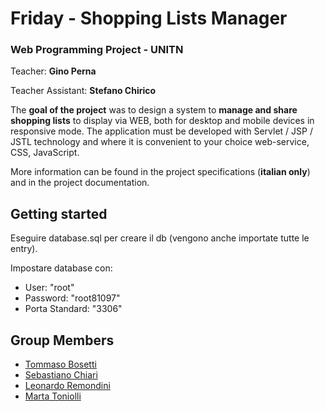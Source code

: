 # Friday - Shopping Lists Manager
### Web Programming Project - UNITN

Teacher: **Gino Perna**

Teacher Assistant: **Stefano Chirico**

The **goal of the project** was to design a system to **manage and share shopping lists** to display via WEB, both for desktop and mobile devices in responsive mode. The application must be developed with Servlet / JSP / JSTL technology and where it is convenient to your choice web-service, CSS, JavaScript.

More information can be found in the project specifications (**italian only**) and in the project documentation.

## Getting started
Eseguire database.sql per creare il db (vengono anche importate tutte le entry).

Impostare database con:
<ul>
	<li>User: "root"</li>
	<li>Password: "root81097"</li>
	<li>Porta Standard: "3306"</li>
</ul>

## Group Members
* [Tommaso Bosetti](https://github.com/tommasobosetti)
* [Sebastiano Chiari](https://github.com/sebastianochiari)
* [Leonardo Remondini](https://github.com/leonardoremondini)
* [Marta Toniolli](https://github.com/toniollimarta)
